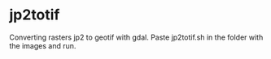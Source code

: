 # jp2totif
Converting rasters jp2 to geotif with gdal.
Paste jp2totif.sh in the folder with the images and run.

